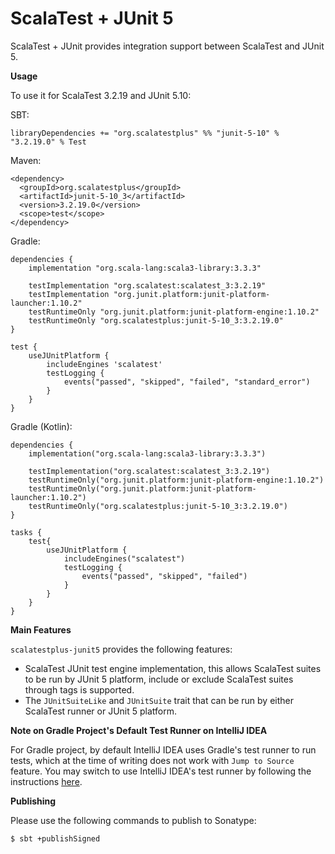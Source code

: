 # ScalaTest + JUnit 5
ScalaTest + JUnit provides integration support between ScalaTest and JUnit 5.

**Usage**

To use it for ScalaTest 3.2.19 and JUnit 5.10:

SBT:

```
libraryDependencies += "org.scalatestplus" %% "junit-5-10" % "3.2.19.0" % Test
```

Maven:

```
<dependency>
  <groupId>org.scalatestplus</groupId>
  <artifactId>junit-5-10_3</artifactId>
  <version>3.2.19.0</version>
  <scope>test</scope>
</dependency>
```

Gradle: 

```
dependencies {
    implementation "org.scala-lang:scala3-library:3.3.3"

    testImplementation "org.scalatest:scalatest_3:3.2.19"
    testImplementation "org.junit.platform:junit-platform-launcher:1.10.2"
    testRuntimeOnly "org.junit.platform:junit-platform-engine:1.10.2"
    testRuntimeOnly "org.scalatestplus:junit-5-10_3:3.2.19.0"
}

test {
    useJUnitPlatform {
        includeEngines 'scalatest'
        testLogging {
            events("passed", "skipped", "failed", "standard_error")
        }
    }
}
```

Gradle (Kotlin): 

```
dependencies {
    implementation("org.scala-lang:scala3-library:3.3.3")

    testImplementation("org.scalatest:scalatest_3:3.2.19")
    testRuntimeOnly("org.junit.platform:junit-platform-engine:1.10.2")
    testRuntimeOnly("org.junit.platform:junit-platform-launcher:1.10.2")
    testRuntimeOnly("org.scalatestplus:junit-5-10_3:3.2.19.0")
}

tasks {
    test{
        useJUnitPlatform {
            includeEngines("scalatest")
            testLogging {
                events("passed", "skipped", "failed")
            }
        }
    }
}
```

**Main Features**

`scalatestplus-junit5` provides the following features:

  - ScalaTest JUnit test engine implementation, this allows ScalaTest suites to be run by JUnit 5 platform, include or exclude ScalaTest suites through tags is supported.
  - The `JUnitSuiteLike` and `JUnitSuite` trait that can be run by either ScalaTest runner or JUnit 5 platform.

**Note on Gradle Project's Default Test Runner on IntelliJ IDEA**

For Gradle project, by default IntelliJ IDEA uses Gradle's test runner to run tests, which at the time of writing does not work with `Jump to Source` feature.  You may switch to use IntelliJ IDEA's test runner by following the instructions [here](https://www.jetbrains.com/help/idea/work-with-tests-in-gradle.html#configure_gradle_test_runner).

**Publishing**

Please use the following commands to publish to Sonatype:

```
$ sbt +publishSigned
```